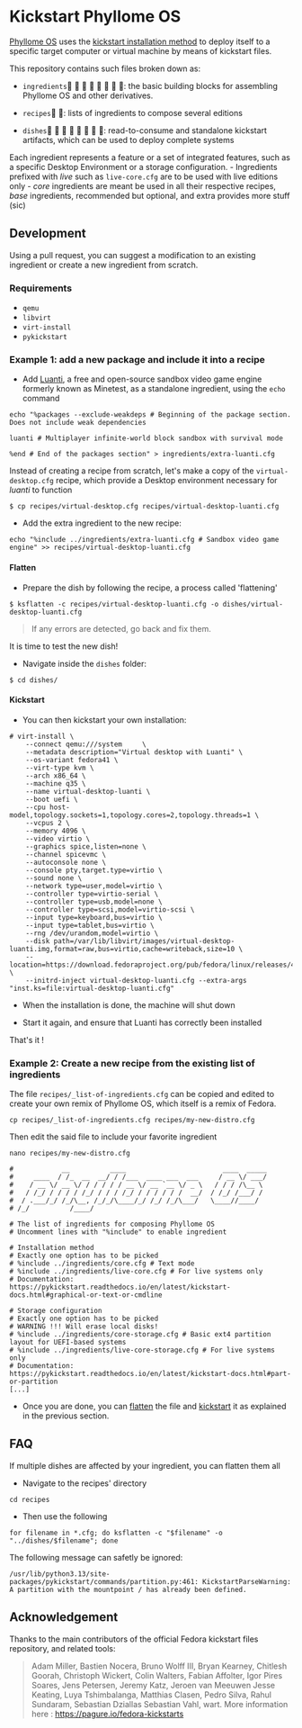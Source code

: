 # Kickstart Phyllome OS

[Phyllome OS](https://wiki.phyllo.me/phyllomeos/context) uses the [kickstart installation method](https://pykickstart.readthedocs.io/en/latest/kickstart-docs.html#chapter-1-introduction) to deploy itself to a specific target computer or virtual machine by means of kickstart files.

This repository contains such files broken down as:

* `ingredients`🥑 🥥 🥭 🥝 🥦 🥬 🥒 🧄: the basic building blocks for assembling Phyllome OS and other derivatives.

* `recipes`🧾 🧩: lists of ingredients to compose several editions

* `dishes`🥨 🥐 🥖 🥧 🥞 🥯 🧆 🧁: read-to-consume and standalone kickstart artifacts, which can be used to deploy complete systems

Each ingredient represents a feature or a set of integrated features, such as a specific Desktop Environment or a storage configuration. 
    - Ingredients prefixed with *live* such as `live-core.cfg` are to be used with live editions only
    - *core* ingredients are meant be used in all their respective recipes, *base* ingredients, recommended but optional, and extra provides more stuff (sic)

## Development

Using a pull request, you can suggest a modification to an existing ingredient or create a new ingredient from scratch.

### Requirements

- `qemu`
- `libvirt`
- `virt-install`
- `pykickstart`

### Example 1: add a new package and include it into a recipe

- Add [Luanti](https://www.luanti.org/), a free and open-source sandbox video game engine formerly known as Minetest, as a standalone ingredient, using the `echo` command

```
echo "%packages --exclude-weakdeps # Beginning of the package section. Does not include weak dependencies

luanti # Multiplayer infinite-world block sandbox with survival mode

%end # End of the packages section" > ingredients/extra-luanti.cfg
```

Instead of creating a recipe from scratch, let's make a copy of the `virtual-desktop.cfg` recipe, which provide a Desktop environment necessary for *luanti* to function

```
$ cp recipes/virtual-desktop.cfg recipes/virtual-desktop-luanti.cfg
```

- Add the extra ingredient to the new recipe:

``` 
echo "%include ../ingredients/extra-luanti.cfg # Sandbox video game engine" >> recipes/virtual-desktop-luanti.cfg
```

#### Flatten

- Prepare the dish by following the recipe, a process called 'flattening'

```
$ ksflatten -c recipes/virtual-desktop-luanti.cfg -o dishes/virtual-desktop-luanti.cfg
```

> If any errors are detected, go back and fix them.

It is time to test the new dish!

- Navigate inside the `dishes` folder:

```
$ cd dishes/
```

#### Kickstart

* You can then kickstart your own installation:

```
# virt-install \
    --connect qemu:///system     \
    --metadata description="Virtual desktop with Luanti" \
    --os-variant fedora41 \
    --virt-type kvm \
    --arch x86_64 \
    --machine q35 \
    --name virtual-desktop-luanti \
    --boot uefi \
    --cpu host-model,topology.sockets=1,topology.cores=2,topology.threads=1 \
    --vcpus 2 \
    --memory 4096 \
    --video virtio \
    --graphics spice,listen=none \
    --channel spicevmc \
    --autoconsole none \
    --console pty,target.type=virtio \
    --sound none \
    --network type=user,model=virtio \
    --controller type=virtio-serial \
    --controller type=usb,model=none \
    --controller type=scsi,model=virtio-scsi \
    --input type=keyboard,bus=virtio \
    --input type=tablet,bus=virtio \
    --rng /dev/urandom,model=virtio \
    --disk path=/var/lib/libvirt/images/virtual-desktop-luanti.img,format=raw,bus=virtio,cache=writeback,size=10 \
    --location=https://download.fedoraproject.org/pub/fedora/linux/releases/42/Everything/x86_64/os/ \
    --initrd-inject virtual-desktop-luanti.cfg --extra-args "inst.ks=file:virtual-desktop-luanti.cfg"
```

- When the installation is done, the machine will shut down

- Start it again, and ensure that Luanti has correctly been installed

That's it !

### Example 2: Create a new recipe from the existing list of ingredients

The file `recipes/_list-of-ingredients.cfg` can be copied and edited to create your own remix of Phyllome OS, which itself is a remix of Fedora.

```
cp recipes/_list-of-ingredients.cfg recipes/my-new-distro.cfg
```

Then edit the said file to include your favorite ingredient

```
nano recipes/my-new-distro.cfg
```

```
#            __          ____                        ____  _____
#     ____  / /_  __  __/ / /___  ____ ___  ___     / __ \/ ___/
#    / __ \/ __ \/ / / / / / __ \/ __ `__ \/ _ \   / / / /\__ \
#   / /_/ / / / / /_/ / / / /_/ / / / / / /  __/  / /_/ /___/ /
#  / .___/_/ /_/\__, /_/_/\____/_/ /_/ /_/\___/   \____//____/
# /_/          /____/

# The list of ingredients for composing Phyllome OS
# Uncomment lines with "%include" to enable ingredient

# Installation method
# Exactly one option has to be picked
# %include ../ingredients/core.cfg # Text mode
# %include ../ingredients/live-core.cfg # For live systems only
# Documentation: https://pykickstart.readthedocs.io/en/latest/kickstart-docs.html#graphical-or-text-or-cmdline

# Storage configuration 
# Exactly one option has to be picked
# WARNING !!! Will erase local disks!
# %include ../ingredients/core-storage.cfg # Basic ext4 partition layout for UEFI-based systems
# %include ../ingredients/live-core-storage.cfg # For live systems only
# Documentation: https://pykickstart.readthedocs.io/en/latest/kickstart-docs.html#part-or-partition
[...]
```

- Once you are done, you can [flatten](#flatten) the file and [kickstart](#kickstart) it as explained in the previous section.

## FAQ

If multiple dishes are affected by your ingredient, you can flatten them all

- Navigate to the recipes' directory

```
cd recipes
```

- Then use the following

```
for filename in *.cfg; do ksflatten -c "$filename" -o "../dishes/$filename"; done
```

The following message can safetly be ignored:

```
/usr/lib/python3.13/site-packages/pykickstart/commands/partition.py:461: KickstartParseWarning: A partition with the mountpoint / has already been defined.
```

## Acknowledgement

Thanks to the main contributors of the official Fedora kickstart files repository, and related tools:

> Adam Miller, Bastien Nocera, Bruno Wolff III, Bryan Kearney, Chitlesh Goorah, Christoph Wickert, Colin Walters, Fabian Affolter, Igor Pires Soares, Jens Petersen, Jeremy Katz, Jeroen van Meeuwen Jesse Keating, Luya Tshimbalanga, Matthias Clasen, Pedro Silva, Rahul Sundaram, Sebastian Dziallas Sebastian Vahl, wart. More information here : https://pagure.io/fedora-kickstarts